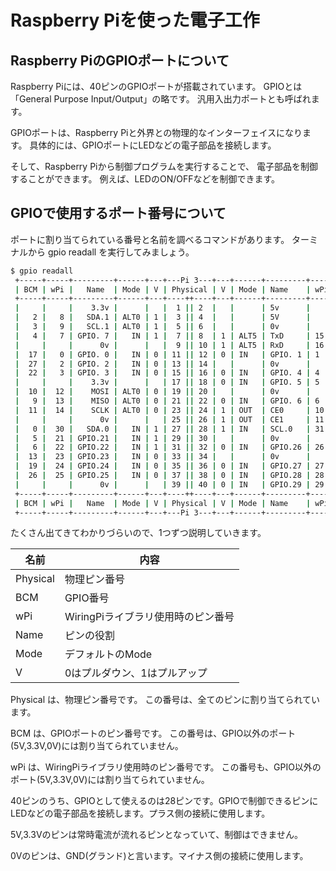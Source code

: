 # Raspberry Piを使った電子工作

## Raspberry PiのGPIOポートについて

Raspberry Piには、40ピンのGPIOポートが搭載されています。
GPIOとは「General Purpose Input/Output」の略です。
汎用入出力ポートとも呼ばれます。

GPIOポートは、Raspberry Piと外界との物理的なインターフェイスになります。
具体的には、GPIOポートにLEDなどの電子部品を接続します。

そして、Raspberry Piから制御プログラムを実行することで、
電子部品を制御することができます。
例えば、LEDのON/OFFなどを制御できます。


## GPIOで使用するポート番号について

ポートに割り当てられている番号と名前を調べるコマンドがあります。
ターミナルから gpio readall を実行してみましょう。

```bash
$ gpio readall
 +-----+-----+---------+------+---+---Pi 3---+---+------+---------+-----+-----+
 | BCM | wPi |   Name  | Mode | V | Physical | V | Mode | Name    | wPi | BCM |
 +-----+-----+---------+------+---+----++----+---+------+---------+-----+-----+
 |     |     |    3.3v |      |   |  1 || 2  |   |      | 5v      |     |     |
 |   2 |   8 |   SDA.1 | ALT0 | 1 |  3 || 4  |   |      | 5V      |     |     |
 |   3 |   9 |   SCL.1 | ALT0 | 1 |  5 || 6  |   |      | 0v      |     |     |
 |   4 |   7 | GPIO. 7 |   IN | 1 |  7 || 8  | 1 | ALT5 | TxD     | 15  | 14  |
 |     |     |      0v |      |   |  9 || 10 | 1 | ALT5 | RxD     | 16  | 15  |
 |  17 |   0 | GPIO. 0 |   IN | 0 | 11 || 12 | 0 | IN   | GPIO. 1 | 1   | 18  |
 |  27 |   2 | GPIO. 2 |   IN | 0 | 13 || 14 |   |      | 0v      |     |     |
 |  22 |   3 | GPIO. 3 |   IN | 0 | 15 || 16 | 0 | IN   | GPIO. 4 | 4   | 23  |
 |     |     |    3.3v |      |   | 17 || 18 | 0 | IN   | GPIO. 5 | 5   | 24  |
 |  10 |  12 |    MOSI | ALT0 | 0 | 19 || 20 |   |      | 0v      |     |     |
 |   9 |  13 |    MISO | ALT0 | 0 | 21 || 22 | 0 | IN   | GPIO. 6 | 6   | 25  |
 |  11 |  14 |    SCLK | ALT0 | 0 | 23 || 24 | 1 | OUT  | CE0     | 10  | 8   |
 |     |     |      0v |      |   | 25 || 26 | 1 | OUT  | CE1     | 11  | 7   |
 |   0 |  30 |   SDA.0 |   IN | 1 | 27 || 28 | 1 | IN   | SCL.0   | 31  | 1   |
 |   5 |  21 | GPIO.21 |   IN | 1 | 29 || 30 |   |      | 0v      |     |     |
 |   6 |  22 | GPIO.22 |   IN | 1 | 31 || 32 | 0 | IN   | GPIO.26 | 26  | 12  |
 |  13 |  23 | GPIO.23 |   IN | 0 | 33 || 34 |   |      | 0v      |     |     |
 |  19 |  24 | GPIO.24 |   IN | 0 | 35 || 36 | 0 | IN   | GPIO.27 | 27  | 16  |
 |  26 |  25 | GPIO.25 |   IN | 0 | 37 || 38 | 0 | IN   | GPIO.28 | 28  | 20  |
 |     |     |      0v |      |   | 39 || 40 | 0 | IN   | GPIO.29 | 29  | 21  |
 +-----+-----+---------+------+---+----++----+---+------+---------+-----+-----+
 | BCM | wPi |   Name  | Mode | V | Physical | V | Mode | Name    | wPi | BCM |
 +-----+-----+---------+------+---+---Pi 3---+---+------+---------+-----+-----+
```


たくさん出てきてわかりづらいので、1つずつ説明していきます。

 名前 | 内容 |
------------ | -------------
 Physical | 物理ピン番号 |
 BCM | GPIO番号 |
 wPi | WiringPiライブラリ使用時のピン番号 |
 Name | ピンの役割 |
 Mode | デフォルトのMode |
 V | 0はプルダウン、1はプルアップ |


Physical は、物理ピン番号です。
この番号は、全てのピンに割り当てられています。

BCM は、GPIOポートのピン番号です。
この番号は、GPIO以外のポート(5V,3.3V,0V)には割り当てられていません。

wPi は、WiringPiライブラリ使用時のピン番号です。
この番号も、GPIO以外のポート(5V,3.3V,0V)には割り当てられていません。

40ピンのうち、GPIOとして使えるのは28ピンです。GPIOで制御できるピンに
LEDなどの電子部品を接続します。プラス側の接続に使用します。

5V,3.3Vのピンは常時電流が流れるピンとなっていて、制御はできません。

0Vのピンは、GND(グランド)と言います。マイナス側の接続に使用します。

